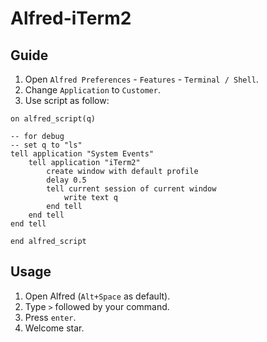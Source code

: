 # Alfred-iTerm2

## Guide

1. Open `Alfred Preferences` - `Features` - `Terminal / Shell`.
2. Change `Application` to `Customer`.
3. Use script as follow:

```applescript
on alfred_script(q)

-- for debug
-- set q to "ls"
tell application "System Events"
    tell application "iTerm2"
        create window with default profile
        delay 0.5
        tell current session of current window
            write text q
        end tell
    end tell
end tell

end alfred_script
```

## Usage

1. Open Alfred (`Alt+Space` as default).
2. Type `>` followed by your command.
3. Press `enter`.
4. Welcome star.
